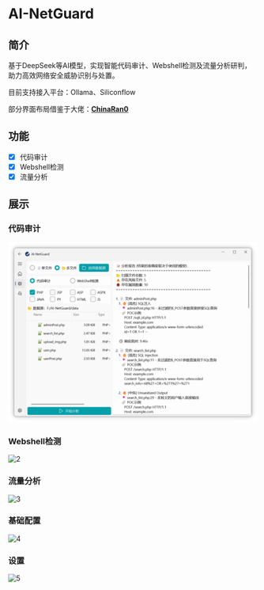 # AI-NetGuard

## 简介

基于DeepSeek等AI模型，实现智能代码审计、Webshell检测及流量分析研判，助力高效网络安全威胁识别与处置。

目前支持接入平台：Ollama、Siliconflow

部分界面布局借鉴于大佬：[**ChinaRan0**](https://github.com/ChinaRan0)

## 功能

- [x] 代码审计
- [x] Webshell检测
- [x] 流量分析

## 展示

### 代码审计

![1](\assets\1.png)

### Webshell检测

![2](E:\主文件夹\桌面\fofa\AI-NetGuard\assets\2.png)

### 流量分析

![3](E:\主文件夹\桌面\fofa\AI-NetGuard\assets\3.png)

### 基础配置

![4](E:\主文件夹\桌面\fofa\AI-NetGuard\assets\4.png)

### 设置

![5](E:\主文件夹\桌面\fofa\AI-NetGuard\assets\5.png)
